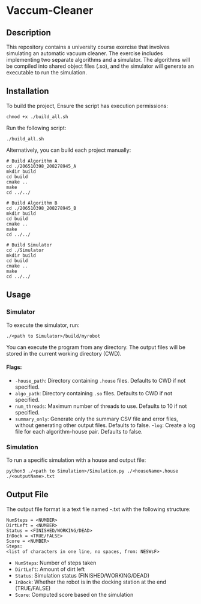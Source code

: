 # Vaccum-Cleaner

## Description
This repository contains a university course exercise that involves simulating an automatic vacuum cleaner. The exercise includes implementing two separate algorithms and a simulator. The algorithms will be compiled into shared object files (.so), and the simulator will generate an executable to run the simulation.


## Installation
To build the project, Ensure the script has execution permissions:
```
chmod +x ./build_all.sh
```
Run the following script:
```
./build_all.sh
```
Alternatively, you can build each project manually:
```
# Build Algorithm A
cd ./206510398_208278945_A
mkdir build
cd build
cmake ..
make
cd ../../

# Build Algorithm B
cd ./206510398_208278945_B
mkdir build
cd build
cmake ..
make
cd ../../

# Build Simulator
cd ./Simulator
mkdir build
cd build
cmake ..
make
cd ../../
```

## Usage
### Simulator
To execute the simulator, run:
```
./<path to Simulator>/build/myrobot
```
You can execute the program from any directory. The output files will be stored in the current working directory (CWD).

#### Flags:
- `-house_path`: Directory containing `.house` files. Defaults to CWD if not specified.
- `algo_path`: Directory containing `.so` files. Defaults to CWD if not specified.
- `num_threads`: Maximum number of threads to use. Defaults to 10 if not specified.
- `summary_only`: Generate only the summary CSV file and error files, without generating other output files. Defaults to false.
-`log`: Create a log file for each algorithm-house pair. Defaults to false.

### Simulation
To run a specific simulation with a house and output file:
```
python3 ./<path to Simulation>/Simulation.py ./<houseName>.house ./<outputName>.txt
```

## Output File
The output file format is a text file named <HouseName>-<AlgorithmName>.txt with the following structure:
```
NumSteps = <NUMBER>
DirtLeft = <NUMBER>
Status = <FINISHED/WORKING/DEAD>
InDock = <TRUE/FALSE>
Score = <NUMBER>
Steps:
<list of characters in one line, no spaces, from: NESWsF>
```
- `NumSteps`: Number of steps taken
- `DirtLeft`: Amount of dirt left
- `Status`: Simulation status (FINISHED/WORKING/DEAD)
- `InDock`: Whether the robot is in the docking station at the end (TRUE/FALSE)
- `Score`: Computed score based on the simulation




